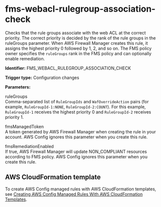 # fms\-webacl\-rulegroup\-association\-check<a name="fms-webacl-rulegroup-association-check"></a>

Checks that the rule groups associate with the web ACL at the correct priority\. The correct priority is decided by the rank of the rule groups in the ruleGroups parameter\. When AWS Firewall Manager creates this rule, it assigns the highest priority 0 followed by 1, 2, and so on\. The FMS policy owner specifies the `ruleGroups` rank in the FMS policy and can optionally enable remediation\. 

**Identifier:** FMS\_WEBACL\_RULEGROUP\_ASSOCIATION\_CHECK

**Trigger type:** Configuration changes

**Parameters:**

 ruleGroups  
 Comma\-separated list of `RuleGroupIds` and `WafOverrideAction` pairs \(for example, `RuleGroupId-1:NONE`, `RuleGroupId-2:COUNT`\)\. For this example, `RuleGroupId-1` receives the highest priority 0 and `RuleGroupId-2` receives priority 1\.

 fmsManagedToken  
 A token generated by AWS Firewall Manager when creating the rule in your account\. AWS Config ignores this parameter when you create this rule\.

 fmsRemediationEnabled  
 If true, AWS Firewall Manager will update NON\_COMPLIANT resources according to FMS policy\. AWS Config ignores this parameter when you create this rule\.

## AWS CloudFormation template<a name="w4aac13c29c17d165c13"></a>

To create AWS Config managed rules with AWS CloudFormation templates, see [Creating AWS Config Managed Rules With AWS CloudFormation Templates](aws-config-managed-rules-cloudformation-templates.md)\.